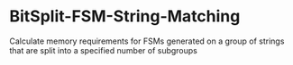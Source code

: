 # BitSplit-FSM-String-Matching
 Calculate memory requirements for FSMs generated on a group of strings that are split into a specified number of subgroups
